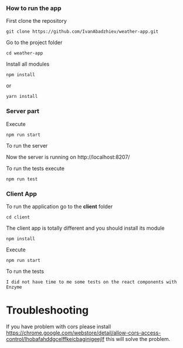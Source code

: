 ### How to run the app

First clone the repository

```
git clone https://github.com/IvanAbadzhiev/weather-app.git
```

Go to the project folder 
```
cd weather-app
```

Install all modules
```
npm install
```
or
```
yarn install
```

### Server part
Execute 
```
npm run start
```
To run the server

Now the server is running on http://localhost:8207/

To run the tests execute
```
npm run test
```

### Client App
To run the application go to the **client** folder
```
cd client
```

The client app is totally different and you should install its module
```
npm install
```

Execute 
```
npm run start
```


To run the tests
```
I did not have time to me some tests on the react components with Enzyme
```

# Troubleshooting
If you have problem with cors please install https://chrome.google.com/webstore/detail/allow-cors-access-control/lhobafahddgcelffkeicbaginigeejlf this will solve the problem.
